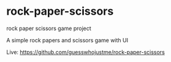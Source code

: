 # rock-paper-scissors
rock paper scissors game project

A simple rock papers and scissors game with UI

Live: https://github.com/guesswhojustme/rock-paper-scissors